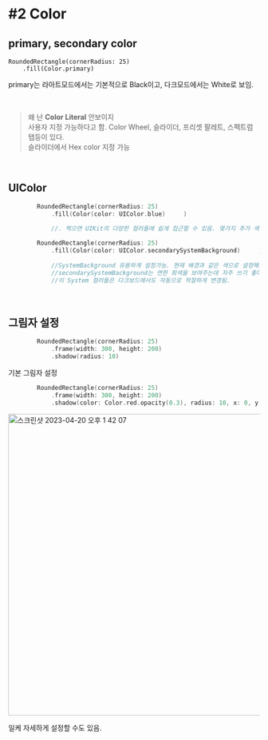 # #2 Color
## primary, secondary color

```
RoundedRectangle(cornerRadius: 25)
    .fill(Color.primary)
```
primary는 라아트모드에서는 기본적으로 Black이고, 다크모드에서는 White로 보임. 

<br>


>왜 난 **Color Literal** 안보이지 <br>
>사용자 지정 가능하다고 함. Color Wheel, 슬라이더, 프리셋 팔레트, 스펙트럼 탭등이 있다. <br>
슬라이더에서 Hex color 지정 가능

<br>

## UIColor

```swift
        RoundedRectangle(cornerRadius: 25)
            .fill(Color(color: UIColor.blue)     )
            
            //. 찍으면 UIKit의 다양한 컬러들에 쉽게 접근할 수 있음. 몇가지 추가 색상이 있는 것 빼고는 기본 컬러와 동일함, 
```
```swift
        RoundedRectangle(cornerRadius: 25)
            .fill(Color(color: UIColor.secondarySystemBackground)     )
            
            //SystemBackground 유용하게 설정가능. 현재 배경과 같은 색으로 설정해줌. 
            //secondarySystemBackground는 연한 회색을 보여주는데 자주 쓰기 좋다. 
            //이 System 컬러들은 다크보드에서도 자동으로 적절하게 변경됨. 
```

<br>

## 그림자 설정

```swift
        RoundedRectangle(cornerRadius: 25)
            .frame(width: 300, height: 200)
            .shadow(radius: 10)
```
기본 그림자 설정

```swift
        RoundedRectangle(cornerRadius: 25)
            .frame(width: 300, height: 200)
            .shadow(color: Color.red.opacity(0.3), radius: 10, x: 0, y: 20)
```
<img width="604" alt="스크린샷 2023-04-20 오후 1 42 07" src="https://user-images.githubusercontent.com/87987002/233260079-c5f5f865-98c7-41a5-9121-26721d871f66.png">



일케 자세하게 설정할 수도 있음. 
  

